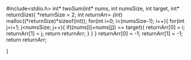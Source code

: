 #include<stdio.h>
int* twoSum(int* nums, int numsSize, int target, int* returnSize){
    *returnSize = 2;
    int *returnArr= (int*) malloc((*returnSize)*sizeof(int));
    for(int i=0; i<(numsSize-1); i++){
        for(int j=i+1; j<numsSize; j++){
            if((nums[i]+nums[j]) == target){
                returnArr[0] = i;
                returnArr[1] = j;
                return returnArr;
            }
        }
    }
    returnArr[0] = -1;
    returnArr[1] = -1;
    return returnArr;

}
